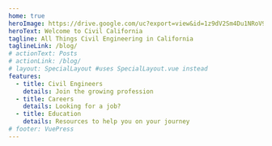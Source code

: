 ```yaml
---
home: true
heroImage: https://drive.google.com/uc?export=view&id=1z9dV2Sm4Du1NRoV90FHS-0VozeA2kkMv
heroText: Welcome to Civil California
tagline: All Things Civil Engineering in California
taglineLink: /blog/
# actionText: Posts
# actionLink: /blog/
# layout: SpecialLayout #uses SpecialLayout.vue instead
features:
  - title: Civil Engineers
    details: Join the growing profession
  - title: Careers
    details: Looking for a job?
  - title: Education
    details: Resources to help you on your journey
# footer: VuePress 
---
```


<!-- <Home/> -->